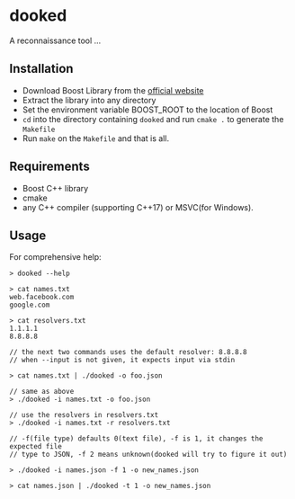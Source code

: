 # dooked
A reconnaissance tool ... 
## Installation
- Download Boost Library from the [official website](https://www.boost.org/users/download/)
- Extract the library into any directory
- Set the environment variable BOOST_ROOT to the location of Boost
- `cd` into the directory containing `dooked` and run `cmake .` to generate the `Makefile`
- Run `make` on the `Makefile` and that is all.

## Requirements
- Boost C++ library
- cmake
- any C++ compiler (supporting C++17) or MSVC(for Windows).

## Usage

For comprehensive help:

```> dooked --help```

```
> cat names.txt
web.facebook.com
google.com

> cat resolvers.txt
1.1.1.1
8.8.8.8

// the next two commands uses the default resolver: 8.8.8.8
// when --input is not given, it expects input via stdin

> cat names.txt | ./dooked -o foo.json

// same as above
> ./dooked -i names.txt -o foo.json

// use the resolvers in resolvers.txt
> ./dooked -i names.txt -r resolvers.txt

// -f(file type) defaults 0(text file), -f is 1, it changes the expected file
// type to JSON, -f 2 means unknown(dooked will try to figure it out)

> ./dooked -i names.json -f 1 -o new_names.json

> cat names.json | ./dooked -t 1 -o new_names.json
```